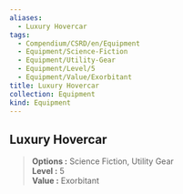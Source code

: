 ```yaml
---
aliases:
  - Luxury Hovercar
tags:
  - Compendium/CSRD/en/Equipment
  - Equipment/Science-Fiction
  - Equipment/Utility-Gear
  - Equipment/Level/5
  - Equipment/Value/Exorbitant
title: Luxury Hovercar
collection: Equipment
kind: Equipment
---
```

## Luxury Hovercar  
  
>  
> **Options :** Science Fiction, Utility Gear  
> **Level :** 5  
> **Value :** Exorbitant